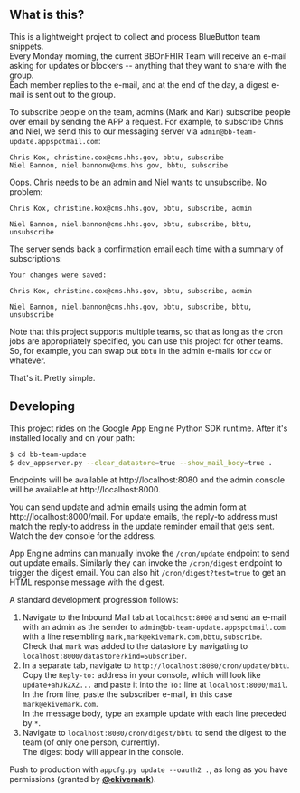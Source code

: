 ## What is this?

This is a lightweight project to collect and process BlueButton team snippets.  
Every Monday morning, the current BBOnFHIR Team will receive an e-mail asking for updates or blockers 
-- anything that they want to share with the group.  
Each member replies to the e-mail, and at the end of the day, 
a digest e-mail is sent out to the group.

To subscribe people on the team, admins (Mark and Karl) 
subscribe people over email by sending the APP a request. 
For example, to subscribe Chris and Niel, 
we send this to our messaging server via `admin@bb-team-update.appspotmail.com`:

```
Chris Kox, christine.cox@cms.hhs.gov, bbtu, subscribe 
Niel Bannon, niel.bannonw@cms.hhs.gov, bbtu, subscribe
```

Oops. Chris needs to be an admin and Niel wants to unsubscribe. No problem:

```
Chris Kox, christine.kox@cms.hhs.gov, bbtu, subscribe, admin

Niel Bannon, niel.bannon@cms.hhs.gov, bbtu, subscribe, bbtu, unsubscribe
```

The server sends back a confirmation email each time with a summary of subscriptions:

```
Your changes were saved:

Chris Kox, christine.cox@cms.hhs.gov, bbtu, subscribe, admin

Niel Bannon, niel.bannon@cms.hhs.gov, bbtu, subscribe, bbtu, unsubscribe
```

Note that this project supports multiple teams, 
so that as long as the cron jobs are appropriately specified, 
you can use this project for other teams.  
So, for example, you can swap out `bbtu` in the admin e-mails for `ccw` or whatever.

That's it. Pretty simple. 

## Developing

This project rides on the Google App Engine Python SDK runtime. 
After it's installed locally and on your path:

```bash
$ cd bb-team-update
$ dev_appserver.py --clear_datastore=true --show_mail_body=true .
```

Endpoints will be available at http://localhost:8080 and 
the admin console will be available at http://localhost:8000. 

You can send update and admin emails using the admin form at http://localhost:8000/mail. 
For update emails, the reply-to address must match the reply-to address in the update reminder 
email that gets sent. Watch the dev console for the address.

App Engine admins can manually invoke the `/cron/update` endpoint to send out update emails. 
Similarly they can invoke the `/cron/digest` endpoint to trigger the digest email. 
You can also hit `/cron/digest?test=true` to get an HTML response message with the digest.

A standard development progression follows:

1. Navigate to the Inbound Mail tab at `localhost:8000` and send an e-mail with an admin as the 
sender to `admin@bb-team-update.appspotmail.com` with a line resembling `mark,mark@ekivemark.com,bbtu,subscribe`.  
Check that `mark` was added to the datastore by navigating to `localhost:8000/datastore?kind=Subscriber`.
2. In a separate tab, navigate to `http://localhost:8080/cron/update/bbtu`.  
Copy the `Reply-to:` address in your console, which will look like `update+ahJkZXZ...` and paste it 
into the `To:` line at `localhost:8000/mail`.  
In the from line, paste the subscriber e-mail, in this case `mark@ekivemark.com`.  
In the message body, type an example update with each line preceded by `*`.  
3. Navigate to `localhost:8080/cron/digest/bbtu` to send the digest to the team 
(of only one person, currently).  
The digest body will appear in the console.  

Push to production with `appcfg.py update --oauth2 .`, as long as you have permissions 
(granted by [**@ekivemark**](https://github.com/ekivemark)).
